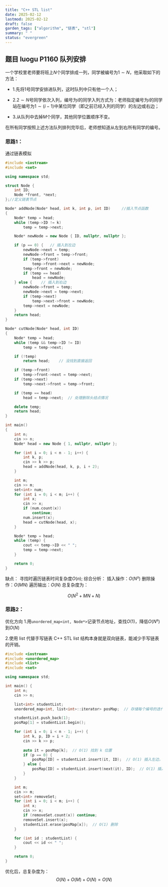```yaml
---
title: "C++ STL list"
date: 2025-02-12
lastmod: 2025-02-12
draft: false
garden_tags: ["algorithm", "链表", "stl"]
summary: " "
status: "evergreen"
---
```


## 题目 luogu P1160 队列安排
一个学校里老师要将班上$N$个同学排成一列，同学被编号为$1∼N$，他采取如下的方法：
- 1.先将$1$号同学安排进队列，这时队列中只有他一个人；

- 2.$2∼N$号同学依次入列，编号为$i$的同学入列方式为：老师指定编号为$i$的同学站在编号为$1∼(i−1)$中某位同学（即之前已经入列的同学）的左边或右边；

- 3.从队列中去掉$M$个同学，其他同学位置顺序不变。

在所有同学按照上述方法队列排列完毕后，老师想知道从左到右所有同学的编号。

### 思路1：
通过链表模拟
```C++
#include <iostream>
#include <set>

using namespace std;

struct Node {
    int ID;
    Node *front, *next;
};//定义链表节点

Node* addNode(Node* head, int k, int p, int ID)     //插入节点函数
{
    Node* temp = head;
    while (temp->ID != k)
        temp = temp->next;

    Node* newNode = new Node { ID, nullptr, nullptr };

    if (p == 0) {   // 插入到左边
        newNode->next = temp;
        newNode->front = temp->front;
        if (temp->front)
            temp->front->next = newNode;
        temp->front = newNode;
        if (temp == head)
            head = newNode;
    } else {    // 插入到右边
        newNode->front = temp;
        newNode->next = temp->next;
        if (temp->next)
            temp->next->front = newNode;
        temp->next = newNode;
    }
    return head;
}

Node* cutNode(Node* head, int ID)
{
    Node* temp = head;
    while (temp && temp->ID != ID)
        temp = temp->next;

    if (!temp)
        return head;    // 没找到直接返回

    if (temp->front)
        temp->front->next = temp->next;
    if (temp->next)
        temp->next->front = temp->front;

    if (temp == head)
        head = temp->next;  // 处理删除头结点情况

    delete temp;
    return head;
}

int main()
{
    int n;
    cin >> n;
    Node* head = new Node { 1, nullptr, nullptr };

    for (int i = 0; i < n - 1; i++) {
        int k, p;
        cin >> k >> p;
        head = addNode(head, k, p, i + 2);
    }

    int m;
    cin >> m;
    set<int> num;
    for (int i = 0; i < m; i++) {
        int x;
        cin >> x;
        if (num.count(x))
            continue;
        num.insert(x);
        head = cutNode(head, x);
    }

    Node* temp = head;
    while (temp) {
        cout << temp->ID << " ";
        temp = temp->next;
    }

    return 0;
}
```
缺点：
寻找时遍历链表时间复杂度$O(n)$;
综合分析：
插入操作：$O(N²)$
删除操作：$O(MN)$
遍历输出：$O(N)$
总复杂度为：

$$O(N^2+MN+N)$$

### 思路2：
优化方向
1.用```unordered_map<int, Node*>```记录节点地址，查找$O(1)$，降低$O(N²)$到$O(N)$

2.使用 list 代替手写链表
C++ STL list 结构本身就是双向链表，能减少手写链表的开销。



```C++
#include <iostream>
#include <unordered_map>
#include <list>
#include <set>

using namespace std;

int main() {
    int n;
    cin >> n;

    list<int> studentList;
    unordered_map<int, list<int>::iterator> posMap;  // 存储每个编号的迭代器位置

    studentList.push_back(1);
    posMap[1] = studentList.begin();

    for (int i = 0; i < n - 1; i++) {
        int k, p, ID = i + 2;
        cin >> k >> p;
        
        auto it = posMap[k];  // O(1) 找到 k 位置
        if (p == 0) {
            posMap[ID] = studentList.insert(it, ID);  // O(1) 插入左边，insert返回值是迭代器
        } else {
            posMap[ID] = studentList.insert(next(it), ID);  // O(1) 插入右边，insert返回值是迭代器
        }
    }

    int m;
    cin >> m;
    set<int> removeSet;
    for (int i = 0; i < m; i++) {
        int x;
        cin >> x;
        if (removeSet.count(x)) continue;
        removeSet.insert(x);
        studentList.erase(posMap[x]);  // O(1) 删除
    }

    for (int id : studentList) {
        cout << id << " ";
    }

    return 0;
}
```

优化后，总复杂度为：
$$O(N)+O(M)+O(N)=O(N)$$
